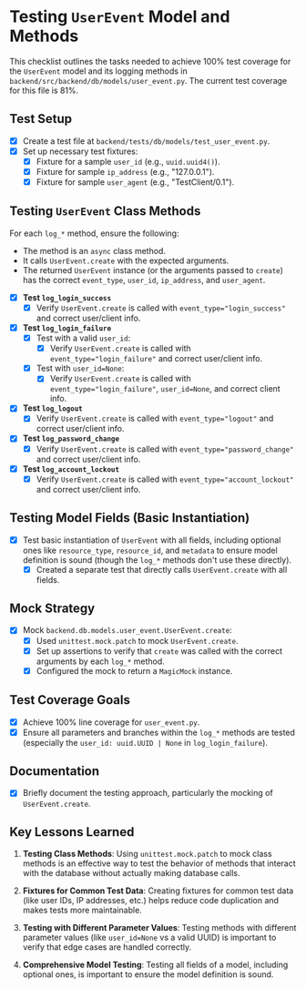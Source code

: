 # Testing `UserEvent` Model and Methods

This checklist outlines the tasks needed to achieve 100% test coverage for the `UserEvent` model and its logging methods in `backend/src/backend/db/models/user_event.py`. The current test coverage for this file is 81%.

## Test Setup

- [x] Create a test file at `backend/tests/db/models/test_user_event.py`.
- [x] Set up necessary test fixtures:
  - [x] Fixture for a sample `user_id` (e.g., `uuid.uuid4()`).
  - [x] Fixture for sample `ip_address` (e.g., "127.0.0.1").
  - [x] Fixture for sample `user_agent` (e.g., "TestClient/0.1").

## Testing `UserEvent` Class Methods

For each `log_*` method, ensure the following:
- The method is an `async` class method.
- It calls `UserEvent.create` with the expected arguments.
- The returned `UserEvent` instance (or the arguments passed to `create`) has the correct `event_type`, `user_id`, `ip_address`, and `user_agent`.

- [x] **Test `log_login_success`**
  - [x] Verify `UserEvent.create` is called with `event_type="login_success"` and correct user/client info.

- [x] **Test `log_login_failure`**
  - [x] Test with a valid `user_id`:
    - [x] Verify `UserEvent.create` is called with `event_type="login_failure"` and correct user/client info.
  - [x] Test with `user_id=None`:
    - [x] Verify `UserEvent.create` is called with `event_type="login_failure"`, `user_id=None`, and correct client info.

- [x] **Test `log_logout`**
  - [x] Verify `UserEvent.create` is called with `event_type="logout"` and correct user/client info.

- [x] **Test `log_password_change`**
  - [x] Verify `UserEvent.create` is called with `event_type="password_change"` and correct user/client info.

- [x] **Test `log_account_lockout`**
  - [x] Verify `UserEvent.create` is called with `event_type="account_lockout"` and correct user/client info.

## Testing Model Fields (Basic Instantiation)

- [x] Test basic instantiation of `UserEvent` with all fields, including optional ones like `resource_type`, `resource_id`, and `metadata` to ensure model definition is sound (though the `log_*` methods don't use these directly).
  - [x] Created a separate test that directly calls `UserEvent.create` with all fields.

## Mock Strategy

- [x] Mock `backend.db.models.user_event.UserEvent.create`:
  - [x] Used `unittest.mock.patch` to mock `UserEvent.create`.
  - [x] Set up assertions to verify that `create` was called with the correct arguments by each `log_*` method.
  - [x] Configured the mock to return a `MagicMock` instance.

## Test Coverage Goals

- [x] Achieve 100% line coverage for `user_event.py`.
- [x] Ensure all parameters and branches within the `log_*` methods are tested (especially the `user_id: uuid.UUID | None` in `log_login_failure`).

## Documentation

- [x] Briefly document the testing approach, particularly the mocking of `UserEvent.create`.

## Key Lessons Learned

1. **Testing Class Methods**: Using `unittest.mock.patch` to mock class methods is an effective way to test the behavior of methods that interact with the database without actually making database calls.

2. **Fixtures for Common Test Data**: Creating fixtures for common test data (like user IDs, IP addresses, etc.) helps reduce code duplication and makes tests more maintainable.

3. **Testing with Different Parameter Values**: Testing methods with different parameter values (like `user_id=None` vs a valid UUID) is important to verify that edge cases are handled correctly.

4. **Comprehensive Model Testing**: Testing all fields of a model, including optional ones, is important to ensure the model definition is sound.
